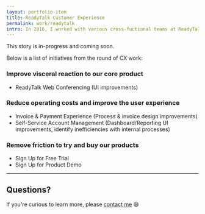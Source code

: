 ```yaml
---
layout: portfolio-item
title: ReadyTalk Customer Experience
permalink: work/readytalk
intro: In 2016, I worked with various cross-fuctional teams at ReadyTalk to understand, improve, and monitor each touchpoint between our brand/product and our customers. We gathered insights from customers and internal stakeholders to identify where we succeeded, where we fell short, and where we could invest to make the greatest impact to the business and our customers.
---
```

This story is in-progress and coming soon. 

Below is a list of initiatives from the round of CX work:

### Improve visceral reaction to our core product

- ReadyTalk Web Conferencing (UI improvements)

### Reduce operating costs and improve the user experience

- Invoice & Payment Experience (Process & invoice design improvements)
- Self-Service Account Management (Dashboard/Reporting UI improvements, identify inefficiencies with internal processes)

### Remove friction to try and buy our products

- Sign Up for Free Trial
- Sign Up for Product Demo

---

## Questions?

If you're curious to learn more, please [contact me](/contact) :smile:
